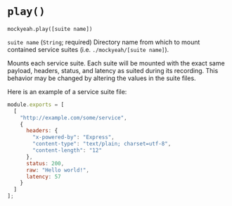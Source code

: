 # `play()`

`mockyeah.play([suite name])`

`suite name` (`String`; required) Directory name from which to mount contained
service suites (i.e. `./mockyeah/[suite name]`).

Mounts each service suite. Each suite will be mounted with the
exact same payload, headers, status, and latency as suited during its recording.
This behavior may be changed by altering the values in the suite files.

Here is an example of a service suite file:

```js
module.exports = [
  [
    "http://example.com/some/service",
    {
      headers: {
        "x-powered-by": "Express",
        "content-type": "text/plain; charset=utf-8",
        "content-length": "12"
      },
      status: 200,
      raw: "Hello world!",
      latency: 57
    }
  ]
];
```
